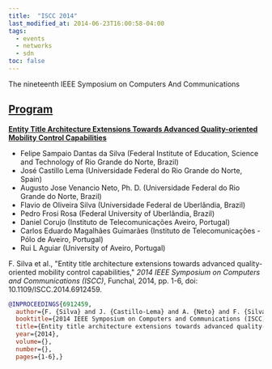 ```yaml
---
title:  "ISCC 2014"
last_modified_at: 2014-06-23T16:00:58-04:00
tags:
  - events
  - networks
  - sdn
toc: false
---
```


The nineteenth IEEE Symposium on Computers And Communications

## [Program](http://iscc2014.ieee-iscc.org/2014/Program/index.html)


[**Entity Title Architecture Extensions Towards Advanced Quality-oriented Mobility Control Capabilities**](https://ieeexplore.ieee.org/document/6912459)

 - Felipe Sampaio Dantas da Silva (Federal Institute of Education, Science and Technology of Rio Grande do Norte, Brazil)
 - José Castillo Lema (Universidade Federal do Rio Grande do Norte, Spain)
 - Augusto Jose Venancio Neto, Ph. D. (Universidade Federal do Rio Grande do Norte, Brazil)
 - Flavio de Oliveira Silva (Universidade Federal de Uberlândia, Brazil)
 - Pedro Frosi Rosa (Federal University of Uberlândia, Brazil)
 - Daniel Corujo (Instituto de Telecomunicações Aveiro, Portugal)
 - Carlos Eduardo Magalhães Guimarães (Instituto de Telecomunicações - Pólo de Aveiro, Portugal)
 - Rui L Aguiar (University of Aveiro, Portugal)

F. Silva et al., "Entity title architecture extensions towards advanced quality-oriented mobility control capabilities," *2014 IEEE Symposium on Computers and Communications (ISCC)*, Funchal, 2014, pp. 1-6, doi: 10.1109/ISCC.2014.6912459.

```bibtex
@INPROCEEDINGS{6912459,
  author={F. {Silva} and J. {Castillo-Lema} and A. {Neto} and F. {Silva} and P. {Rosa} and D. {Corujo} and C. {Guimarães} and R. {Aguiar}},
  booktitle={2014 IEEE Symposium on Computers and Communications (ISCC)}, 
  title={Entity title architecture extensions towards advanced quality-oriented mobility control capabilities}, 
  year={2014},
  volume={},
  number={},
  pages={1-6},}
```

